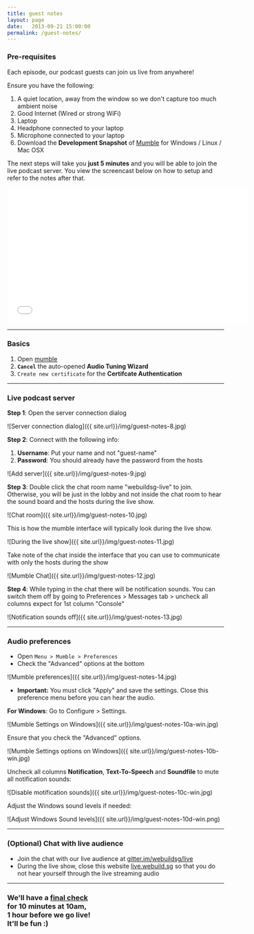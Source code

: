 ```yaml
---
title: guest notes
layout: page
date:   2013-09-21 15:00:00
permalink: /guest-notes/
---
```


### Pre-requisites

Each episode, our podcast guests can join us live from anywhere!

Ensure you have the following:

1. A quiet location, away from the window so we don't capture too much ambient noise
1. Good Internet (Wired or strong WiFi)
1. Laptop
1. Headphone connected to your laptop
1. Microphone connected to your laptop
1. Download the **Development Snapshot** of [Mumble](http://wiki.mumble.info/wiki/Main_Page#Download_Mumble) for Windows / Linux / Mac OSX

The next steps will take you **just 5 minutes** and you will be able to join the live podcast server. You view the screencast below on how to setup and refer to the notes after that.

<div id="video">
  <iframe width="560" height="315" src="//www.youtube.com/embed/wEg8C1vGLhQ" frameborder="0" allowfullscreen></iframe>
</div>

* * *

### Basics

1. Open [mumble](http://mumble.sourceforge.net/#Get_Mumble)
1. **`Cancel`** the auto-opened **Audio Tuning Wizard**
1. `Create new certificate` for the **Certifcate Authentication**

* * *

### Live podcast server

**Step 1**: Open the server connection dialog

![Server connection dialog]({{ site.url}}/img/guest-notes-8.jpg)

**Step 2**:  <a name="password"></a>Connect with the following info:

  1. **Username**: Put your name and not "guest-name"
  2. **Password**: You should already have the password from the hosts

![Add server]({{ site.url}}/img/guest-notes-9.jpg)

**Step 3**: Double click the chat room name "webuildsg-live" to join. Otherwise, you will be just in the lobby and not inside the chat room to hear the sound board and the hosts during the live show.

![Chat room]({{ site.url}}/img/guest-notes-10.jpg)

This is how the mumble interface will typically look during the live show.

![During the live show]({{ site.url}}/img/guest-notes-11.jpg)

Take note of the chat inside the interface that you can use to communicate with only the hosts during the show

![Mumble Chat]({{ site.url}}/img/guest-notes-12.jpg)

**Step 4**: While typing in the chat there will be notification sounds. You can switch them off by going to Preferences > Messages tab > uncheck all columns expect for 1st column "Console"

![Notification sounds off]({{ site.url}}/img/guest-notes-13.jpg)

* * *

### Audio preferences

- Open `Menu > Mumble > Preferences`
- Check the "Advanced" options at the bottom

![Mumble preferences]({{ site.url}}/img/guest-notes-14.jpg)

- **Important:** You must click "Apply" and save the settings. Close this preference menu before you can hear the audio.

**For Windows**: Go to Configure > Settings.

![Mumble Settings on Windows]({{ site.url}}/img/guest-notes-10a-win.jpg)

Ensure that you check the "Advanced" options.

![Mumble Settings options on Windows]({{ site.url}}/img/guest-notes-10b-win.jpg)

Uncheck all columns **Notification**, **Text-To-Speech** and **Soundfile** to mute all notification sounds:

![Disable motification sounds]({{ site.url}}/img/guest-notes-10c-win.jpg)

Adjust the Windows sound levels if needed:

![Adjust Windows Sound levels]({{ site.url}}/img/guest-notes-10d-win.png)

* * *

### (Optional) Chat with live audience

- Join the chat with our live audience at [gitter.im/webuildsg/live](https://gitter.im/webuildsg/live)
- During the live show, close this website [live.webuild.sg](http://live.webuild.sg) so that you do not hear yourself through the live streaming audio

* * *

### We'll have a [final check](/checklist#final) <br> for 10 minutes at 10am,<br> 1 hour before we go live! <br>It'll be fun :)
